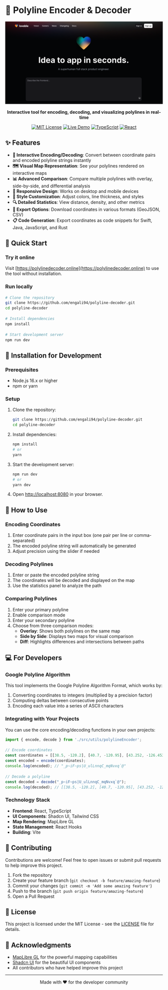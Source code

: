 # 🚏 Polyline Encoder & Decoder

<div align="center">

![Polyline Encoder/Decoder Tool](/public/og-image.png)

**Interactive tool for encoding, decoding, and visualizing polylines in real-time**

[![MIT License](https://img.shields.io/badge/License-MIT-blue.svg)](LICENSE)
[![Live Demo](https://img.shields.io/badge/Demo-Live-brightgreen.svg)](https://polylinedecoder.online)
[![TypeScript](https://img.shields.io/badge/TypeScript-4.9.5-blue.svg)](https://www.typescriptlang.org/)
[![React](https://img.shields.io/badge/React-18.3.0-blue.svg)](https://reactjs.org/)

</div>

## ✨ Features

- **🔄 Interactive Encoding/Decoding**: Convert between coordinate pairs and encoded polyline strings instantly
- **🗺️ Visual Map Representation**: See your polylines rendered on interactive maps
- **📊 Advanced Comparison**: Compare multiple polylines with overlay, side-by-side, and differential analysis
- **📱 Responsive Design**: Works on desktop and mobile devices
- **🎨 Style Customization**: Adjust colors, line thickness, and styles
- **🔍 Detailed Statistics**: View distance, density, and other metrics
- **💾 Export Options**: Download coordinates in various formats (GeoJSON, CSV)
- **📋 Code Generation**: Export coordinates as code snippets for Swift, Java, JavaScript, and Rust

## 🚀 Quick Start

### Try it online

Visit [https://polylinedecoder.online](https://polylinedecoder.online) to use the tool without installation.

### Run locally

```bash
# Clone the repository
git clone https://github.com/engali94/polyline-decoder.git
cd polyline-decoder

# Install dependencies
npm install

# Start development server
npm run dev
```

## 🔧 Installation for Development

### Prerequisites

- Node.js 16.x or higher
- npm or yarn

### Setup

1. Clone the repository:
   ```bash
   git clone https://github.com/engali94/polyline-decoder.git
   cd polyline-decoder
   ```

2. Install dependencies:
   ```bash
   npm install
   # or
   yarn
   ```

3. Start the development server:
   ```bash
   npm run dev
   # or
   yarn dev
   ```

4. Open [http://localhost:8080](http://localhost:8080) in your browser.

## 📖 How to Use

### Encoding Coordinates

1. Enter coordinate pairs in the input box (one pair per line or comma-separated)
2. The encoded polyline string will automatically be generated
3. Adjust precision using the slider if needed

### Decoding Polylines

1. Enter or paste the encoded polyline string
2. The coordinates will be decoded and displayed on the map
3. Use the statistics panel to analyze the path

### Comparing Polylines

1. Enter your primary polyline
2. Enable comparison mode
3. Enter your secondary polyline
4. Choose from three comparison modes:
   - **Overlay**: Shows both polylines on the same map
   - **Side by Side**: Displays two maps for visual comparison
   - **Diff**: Highlights differences and intersections between paths

## 💻 For Developers

### Google Polyline Algorithm

This tool implements the Google Polyline Algorithm Format, which works by:

1. Converting coordinates to integers (multiplied by a precision factor)
2. Computing deltas between consecutive points
3. Encoding each value into a series of ASCII characters

### Integrating with Your Projects

You can use the core encoding/decoding functions in your own projects:

```javascript
import { encode, decode } from './src/utils/polylineEncoder';

// Encode coordinates
const coordinates = [[38.5, -120.2], [40.7, -120.95], [43.252, -126.453]];
const encoded = encode(coordinates);
console.log(encoded); // "_p~iF~ps|U_ulLnnqC_mqNvxq`@"

// Decode a polyline
const decoded = decode("_p~iF~ps|U_ulLnnqC_mqNvxq`@");
console.log(decoded); // [[38.5, -120.2], [40.7, -120.95], [43.252, -126.453]]
```

### Technology Stack

- **Frontend**: React, TypeScript
- **UI Components**: Shadcn UI, Tailwind CSS
- **Map Rendering**: MapLibre GL
- **State Management**: React Hooks
- **Building**: Vite

## 🤝 Contributing

Contributions are welcome! Feel free to open issues or submit pull requests to help improve this project.

1. Fork the repository
2. Create your feature branch (`git checkout -b feature/amazing-feature`)
3. Commit your changes (`git commit -m 'Add some amazing feature'`)
4. Push to the branch (`git push origin feature/amazing-feature`)
5. Open a Pull Request

## 📄 License

This project is licensed under the MIT License - see the [LICENSE](LICENSE) file for details.

## 🙏 Acknowledgments

- [MapLibre GL](https://maplibre.org/) for the powerful mapping capabilities
- [Shadcn UI](https://ui.shadcn.com/) for the beautiful UI components
- All contributors who have helped improve this project

---

<p align="center">Made with ❤️ for the developer community</p>
